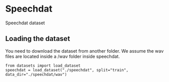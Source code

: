 # Speechdat
Speechdat dataset

## Loading the dataset
You need to download the dataset from another folder. We assume the wav files are located inside a /wav folder inside speechdat.

```
from datasets import load_dataset
speechdat = load_dataset("./speechdat", split="train", data_dir="./speechdat/wav")
```

